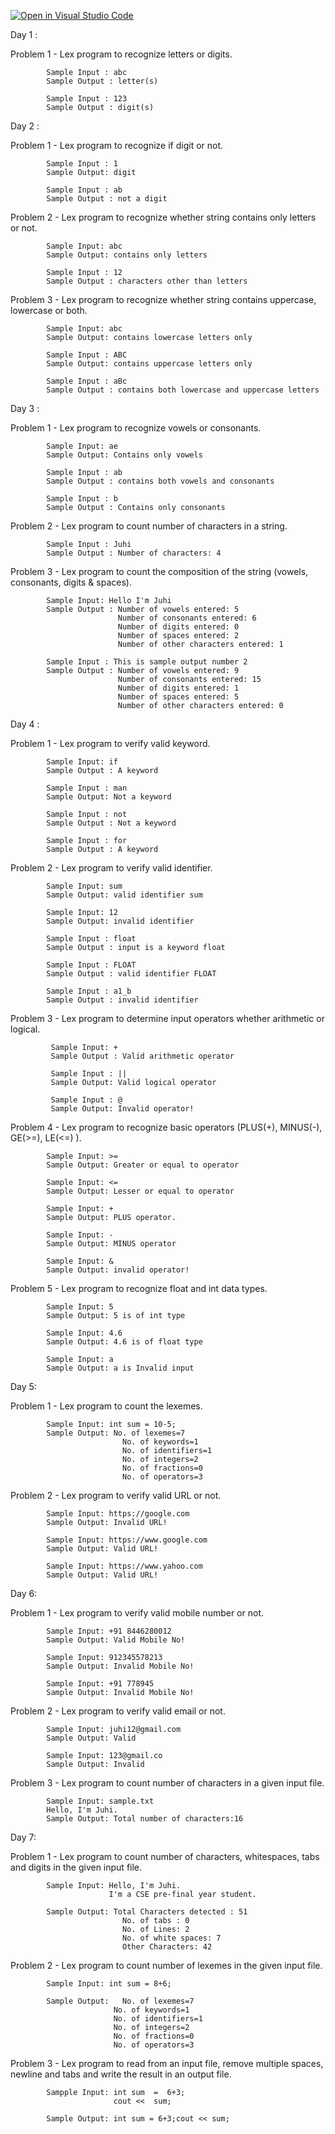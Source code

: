 [![Open in Visual Studio Code](https://classroom.github.com/assets/open-in-vscode-f059dc9a6f8d3a56e377f745f24479a46679e63a5d9fe6f495e02850cd0d8118.svg)](https://classroom.github.com/online_ide?assignment_repo_id=5577798&assignment_repo_type=AssignmentRepo)

Day 1 :

Problem 1 - Lex program to recognize letters or digits.

            Sample Input : abc      
            Sample Output : letter(s)
                            
            Sample Input : 123
            Sample Output : digit(s)
                            
Day 2 :

Problem 1 - Lex program to recognize if digit or not.

            Sample Input : 1               
            Sample Output: digit
                           
            Sample Input : ab
            Sample Output : not a digit
            
Problem 2 - Lex program to recognize whether string contains only letters or not.

            Sample Input: abc
            Sample Output: contains only letters
            
            Sample Input : 12
            Sample Output : characters other than letters
                           
Problem 3 - Lex program to recognize whether string contains uppercase, lowercase or both.

            Sample Input: abc
            Sample Output: contains lowercase letters only
            
            Sample Input : ABC
            Sample Output: contains uppercase letters only
            
            Sample Input : aBc
            Sample Output : contains both lowercase and uppercase letters
                           
Day 3 :

Problem 1 - Lex program to recognize vowels or consonants.

            Sample Input: ae
            Sample Output: Contains only vowels
            
            Sample Input : ab
            Sample Output : contains both vowels and consonants
            
            Sample Input : b
            Sample Output : Contains only consonants
            
Problem 2 - Lex program to count number of characters in a string.

            Sample Input : Juhi
            Sample Output : Number of characters: 4
            
Problem 3 - Lex program to count the composition of the string (vowels, consonants, digits & spaces).

            Sample Input: Hello I'm Juhi
            Sample Output : Number of vowels entered: 5
                            Number of consonants entered: 6
                            Number of digits entered: 0
                            Number of spaces entered: 2
                            Number of other characters entered: 1
                            
            Sample Input : This is sample output number 2
            Sample Output : Number of vowels entered: 9
                            Number of consonants entered: 15
                            Number of digits entered: 1
                            Number of spaces entered: 5
                            Number of other characters entered: 0
                           
Day 4 :

Problem 1 - Lex program to verify valid keyword.

            Sample Input: if
            Sample Output : A keyword

            Sample Input : man
            Sample Output: Not a keyword

            Sample Input : not
            Sample Output : Not a keyword

            Sample Input : for
            Sample Output : A keyword
                           
Problem 2 - Lex program to verify valid identifier.

            Sample Input: sum
            Sample Output: valid identifier sum

            Sample Input: 12
            Sample Output: invalid identifier
           
            Sample Input : float
            Sample Output : input is a keyword float
            
            Sample Input : FLOAT
            Sample Output : valid identifier FLOAT
        
            Sample Input : a1_b
            Sample Output : invalid identifier
                           
 Problem 3 - Lex program to determine input operators whether arithmetic or logical.
 
             Sample Input: +
             Sample Output : Valid arithmetic operator

             Sample Input : ||
             Sample Output: Valid logical operator

             Sample Input : @
             Sample Output: Invalid operator!

Problem 4 - Lex program to recognize basic operators (PLUS(+), MINUS(-), GE(>=), LE(<=) ).

            Sample Input: >=
            Sample Output: Greater or equal to operator

            Sample Input: <=
            Sample Output: Lesser or equal to operator

            Sample Input: +
            Sample Output: PLUS operator.

            Sample Input: -
            Sample Output: MINUS operator

            Sample Input: &
            Sample Output: invalid operator!

Problem 5 - Lex program to recognize float and int data types.

            Sample Input: 5
            Sample Output: 5 is of int type

            Sample Input: 4.6
            Sample Output: 4.6 is of float type

            Sample Input: a
            Sample Output: a is Invalid input
            
Day 5:

Problem 1 - Lex program to count the lexemes.

            Sample Input: int sum = 10-5;
            Sample Output: No. of lexemes=7
                             No. of keywords=1
                             No. of identifiers=1
                             No. of integers=2
                             No. of fractions=0
                             No. of operators=3

Problem 2 - Lex program to verify valid URL or not.

            Sample Input: https://google.com
            Sample Output: Invalid URL!
            
            Sample Input: https://www.google.com
            Sample Output: Valid URL!

            Sample Input: https://www.yahoo.com
            Sample Output: Valid URL!
            
Day 6:

Problem 1 - Lex program to verify valid mobile number or not.

            Sample Input: +91 8446280012
            Sample Output: Valid Mobile No!

            Sample Input: 912345578213
            Sample Output: Invalid Mobile No!

            Sample Input: +91 778945
            Sample Output: Invalid Mobile No!
            
Problem 2 - Lex program to verify valid email or not.

            Sample Input: juhi12@gmail.com
            Sample Output: Valid

            Sample Input: 123@gmail.co
            Sample Output: Invalid
            
Problem 3 - Lex program to count number of characters in a given input file.

            Sample Input: sample.txt
            Hello, I'm Juhi.
            Sample Output: Total number of characters:16

Day 7:

Problem 1 - Lex program to count number of characters, whitespaces, tabs and digits in the given input file.

            Sample Input: Hello, I'm Juhi.
                          I'm a CSE pre-final year student.
                          
            Sample Output: Total Characters detected : 51
                             No. of tabs : 0
                             No. of Lines: 2 
                             No. of white spaces: 7 
                             Other Characters: 42

Problem 2 - Lex program to count number of lexemes in the given input file.

            Sample Input: int sum = 8+6;
            
            Sample Output:   No. of lexemes=7
                           No. of keywords=1
                           No. of identifiers=1
                           No. of integers=2
                           No. of fractions=0
                           No. of operators=3

Problem 3 - Lex program to read from an input file, remove multiple spaces, newline and tabs and write the result in an output file.

            Sampple Input: int sum  =  6+3;
                           cout <<  sum;
                           
            Sample Output: int sum = 6+3;cout << sum; 

